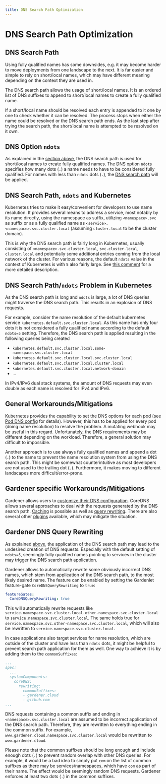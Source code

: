 ```yaml
---
title: DNS Search Path Optimization
---
```


# DNS Search Path Optimization

## DNS Search Path

Using fully qualified names has some downsides, e.g. it may become harder to move deployments from one landscape to the
next. It is far easier and simple to rely on short/local names, which may have different meaning depending on the context
they are used in.

The DNS search path allows the usage of short/local names. It is an ordered list of DNS suffixes to append to short/local
names to create a fully qualified name.

If a short/local name should be resolved each entry is appended to it one by one to check whether it can be resolved. The
process stops when either the name could be resolved or the DNS search path ends. As the last step after trying the search
path, the short/local name is attempted to be resolved on it own.

## DNS Option `ndots`

As explained in the [section above](#dns-search-path), the DNS search path is used for short/local names to create fully
qualified names. The DNS option `ndots` specifies how many dots (`.`) a name needs to have to be considered fully qualified.
For names with less than `ndots` dots (`.`), the [DNS search path](#dns-search-path) will be applied.

## DNS Search Path, `ndots` and Kubernetes

Kubernetes tries to make it easy/convenient for developers to use name resolution. It provides several means to address a
service, most notably by its name directly, using the namespace as suffix, utilizing `<namespace>.svc` as suffix or as a
fully qualified name as `<service>.<namespace>.svc.cluster.local` (assuming `cluster.local` to be the cluster domain).

This is why the DNS search path is fairly long in Kubernetes, usually consisting of `<namespace>.svc.cluster.local`,
`svc.cluster.local`, `cluster.local` and potentially some additional entries coming from the local network of the cluster.
For various reasons, the default `ndots` value in the context of Kubernetes is with `5` also fairly large. See
[this comment](https://github.com/kubernetes/kubernetes/issues/33554#issuecomment-266251056) for a more detailed description.

## DNS Search Path/`ndots` Problem in Kubernetes

As the DNS search path is long and `ndots` is large, a lot of DNS queries might traverse the DNS search path. This results
in an explosion of DNS requests.

For example, consider the name resolution of the default kubernetes service `kubernetes.default.svc.cluster.local`. As this
name has only four dots it is not considered a fully qualified name according to the default `ndots=5` setting. Therefore,
the DNS search path is applied resulting in the following queries being created
 - `kubernetes.default.svc.cluster.local.some-namespace.svc.cluster.local`
 - `kubernetes.default.svc.cluster.local.svc.cluster.local`
 - `kubernetes.default.svc.cluster.local.cluster.local`
 - `kubernetes.default.svc.cluster.local.network-domain`
 - ...

In IPv4/IPv6 dual stack systems, the amount of DNS requests may even double as each name is resolved for IPv4 and IPv6.

## General Workarounds/Mitigations

Kubernetes provides the capability to set the DNS options for each pod (see
[Pod DNS config](https://kubernetes.io/docs/concepts/services-networking/dns-pod-service/#pod-dns-config) for details).
However, this has to be applied for every pod (doing name resolution) to resolve the problem. A mutating webhook may be
useful in this regard. Unfortunately, the DNS requirements may be different depending on the workload. Therefore, a general
solution may difficult to impossible.

Another approach is to use always fully qualified names and append a dot (`.`) to the name to prevent the name resolution
system from using the DNS search path. This might be somewhat counterintuitive as most developers are not used to the
trailing dot (`.`). Furthermore, it makes moving to different landscapes more difficult/error-prone.

## Gardener specific Workarounds/Mitigations

Gardener allows users to [customize their DNS configuration](custom-dns.md). CoreDNS allows several approaches to deal with
the requests generated by the DNS search path. [Caching](https://coredns.io/plugins/cache/) is possible as well as
[query rewriting](https://coredns.io/plugins/rewrite/). There are also several other [plugins](https://coredns.io/plugins/)
available, which may mitigate the situation.

## Gardener DNS Query Rewriting

As explained [above](#dns-search-path-ndots-and-kubernetes), the application of the DNS search path may lead to the undesired
creation of DNS requests. Especially with the default setting of `ndots=5`, seemingly fully qualified names pointing to
services in the cluster may trigger the DNS search path application.

Gardener allows to automatically rewrite some obviously incorrect DNS names, which stem from application of the DNS search
path, to the most likely desired name. The feature can be enabled by setting the Gardenlet feature-gate `CoreDNSQueryRewriting` to `true`:

```yaml
featureGates:
  CoreDNSQueryRewriting: true
``` 

This will automatically rewrite requests like `service.namespace.svc.cluster.local.other-namespace.svc.cluster.local` to
`service.namespace.svc.cluster.local`. The same holds true for `service.namespace.svc.other-namespace.svc.cluster.local`,
which will also be rewritten to `service.namespace.svc.cluster.local`.

In case applications also target services for name resolution, which are outside of the cluster and have less than `ndots` dots,
it might be helpful to prevent search path application for them as well. One way to achieve it is by adding them to the
`commonSuffixes`:

```yaml
...
spec:
  ...
  systemComponents:
    coreDNS:
      rewriting:
        commonSuffixes:
        - gardener.cloud
        - github.com
...
```

DNS requests containing a common suffix and ending in `<namespace>.svc.cluster.local` are assumed to be incorrect application of the
DNS search path. Therefore, they are rewritten to everything ending in the common suffix. For example, `www.gardener.cloud.namespace.svc.cluster.local` would be rewritten to `www.gardener.cloud`.

Please note that the common suffixes should be long enough and include enough dots (`.`) to prevent random overlap with
other DNS queries. For example, it would be a bad idea to simply put `com` on the list of common suffixes as there may be
services/namespaces, which have `com` as part of their name. The effect would be seemingly random DNS requests. Gardener
enforces at least two dots (`.`) in the common suffixes.
